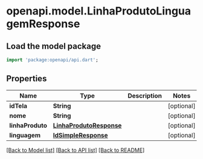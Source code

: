 # openapi.model.LinhaProdutoLinguagemResponse

## Load the model package
```dart
import 'package:openapi/api.dart';
```

## Properties
Name | Type | Description | Notes
------------ | ------------- | ------------- | -------------
**idTela** | **String** |  | [optional] 
**nome** | **String** |  | [optional] 
**linhaProduto** | [**LinhaProdutoResponse**](LinhaProdutoResponse.md) |  | [optional] 
**linguagem** | [**IdSimpleResponse**](IdSimpleResponse.md) |  | [optional] 

[[Back to Model list]](../README.md#documentation-for-models) [[Back to API list]](../README.md#documentation-for-api-endpoints) [[Back to README]](../README.md)


